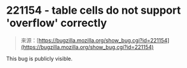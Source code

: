 <!--yml
category: 未分类
date: 2024-05-27 15:08:22
-->

# 221154 - table cells do not support 'overflow' correctly

> 来源：[https://bugzilla.mozilla.org/show_bug.cgi?id=221154](https://bugzilla.mozilla.org/show_bug.cgi?id=221154)

This bug is publicly visible.